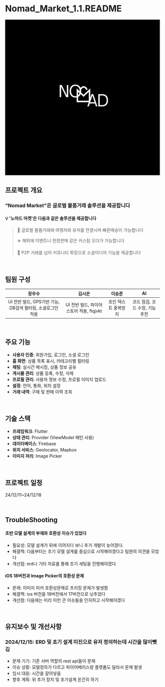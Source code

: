 # Nomad_Market_1.1.README

![Nomad Market Logo](assets/15.png)

## 프로젝트 개요

### “Nomad Market"은 글로벌 물품거래 솔루션을 제공합니다

#### 💡 '노마드 마켓'은 다음과 같은 솔루션을 제공합니다

> 🧳 글로벌 물품거래에 여행자와 유저를 연결시켜 빠른배송이 가능합니다
>
> ✈️ 해외에 이벤트나 한정판매 같은 커스텀 오더가 가능합니다
>
> 🚂 P2P 거래를 넘어 커뮤니티 확장으로 소셜미디어 기능을 제공합니다

<br/>

## 팀원 구성

|                         **장우수**                         |                **김시은**                |      **이승준**      |             **AI**              |
| :--------------------------------------------------------: | :--------------------------------------: | :------------------: | :-----------------------------: |
| UI 전반 빌드, GPS기반 기능, DB검색 필터링, 소셜로그인 적용 | UI 전반 빌드, 파이어스토어 적용, flqjvkt | 조인 텍스트 중복방지 | 코드 점검, 코드 수정, 기능 추천 |

<br/>

## 주요 기능

- **사용자 인증**: 회원가입, 로그인, 소셜 로그인
- **홈 화면**: 상품 목록 표시, 카테고리별 필터링
- **채팅**: 실시간 메시징, 상품 정보 공유
- **게시물 관리**: 상품 등록, 수정, 삭제
- **프로필 관리**: 사용자 정보 수정, 프로필 이미지 업로드
- **설정**: 언어, 통화, 위치 설정
- **거래 내역**: 구매 및 판매 이력 조회

<br/>

## 기술 스택

- **프레임워크**: Flutter
- **상태 관리**: Provider (ViewModel 패턴 사용)
- **데이터베이스**: Firebase
- **위치 서비스**: Geolocator, Mapbox
- **이미지 처리**: Image Picker

<br/>

## 프로젝트 일정

24/12/11~24/12/18

<br/>

## TroubleShooting

#### 초반 모델 설계의 부재와 호환성 이슈가 있었다

- 필요성: 모델 설계가 뒤에 이어지다 보니 추가 개발이 늦어졌다.
- 해결책: 다음부터는 초기 모델 설계를 중심으로 시작해야겠다고 팀원의 의견을 모았다
- 개선점: erd나 기타 자료를 통해 초기 세팅을 진행해야겠다

#### iOS 18버전과 Image Picker의 호환성 문제

- 문제: 이미지 피커 호환성문제로 프리징 문제가 발생함
- 해결책: ios 버전을 18버전에서 17버전으로 낮추었다
- 개선점: 다음에는 미리 이런 큰 이슈들을 인지하고 시작해야겠다

<br/>

## 유지보수 및 개선사항

### 2024/12/15: ERD 및 초기 설계 미진으로 유저 정의하는데 시간을 많이뺏김

- 문제 기기: 기존 서버 역할의 rest api들이 문제
- 이슈 상황: 모델정의가 다르고 파이어베이스랑 플랫폼도 달라서 문제 발생
- 임시 대응: 시간을 갈아넣음
- 향후 계획: 위 추가 장치 및 초기설계 온건히 하기
